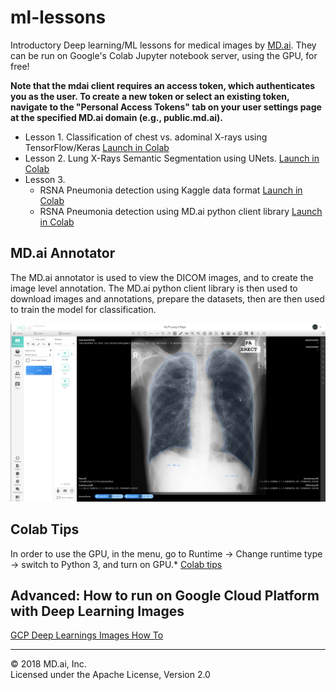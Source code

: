 # ml-lessons

Introductory Deep learning/ML lessons for medical images by [MD.ai](https://www.md.ai). They can be run on Google's Colab Jupyter notebook server, using the GPU, for free! 

**Note that the mdai client requires an access token, which authenticates you as the user. To create a new token or select an existing token, navigate to the "Personal Access Tokens" tab on your user settings page at the specified MD.ai domain (e.g., public.md.ai).**


- Lesson 1. Classification of chest vs. adominal X-rays using TensorFlow/Keras [Launch in Colab](https://colab.research.google.com/github/mdai/ml-lessons/blob/master/lesson1-xray-images-classification.ipynb) 
- Lesson 2. Lung X-Rays Semantic Segmentation using UNets. [Launch in Colab](https://colab.research.google.com/github/mdai/ml-lessons/blob/master/lesson2-lung-xrays-segmentation.ipynb)
- Lesson 3. 
  - RSNA Pneumonia detection using Kaggle data format [Launch in Colab](https://colab.research.google.com/github/mdai/ml-lessons/blob/master/lesson3-rsna-pneumonia-detection-kaggle.ipynb) 
  - RSNA Pneumonia detection using MD.ai python client library [Launch in Colab](https://colab.research.google.com/github/mdai/ml-lessons/blob/master/lesson3-rsna-pneumonia-detection-mdai-client-lib.ipynb) 

## MD.ai Annotator 
The MD.ai annotator is used to view the DICOM images, and to create the image level annotation. The MD.ai python client library is then used to download images and annotations, prepare the datasets, then are then used to train the model for classification. 

![MD.ai Annotator](/images/annotator.png)

## Colab Tips 
In order to use the GPU, in the menu, go to Runtime -> Change runtime type -> switch to Python 3, and turn on GPU.*
[Colab tips](https://www.kdnuggets.com/2018/02/essential-google-colaboratory-tips-tricks.html)

## Advanced: How to run on Google Cloud Platform with Deep Learning Images

[GCP Deep Learnings Images How To](running_on_gcp.md)

---

&copy; 2018 MD.ai, Inc.  
Licensed under the Apache License, Version 2.0
